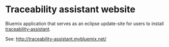 # Traceability assistant website

Bluemix application that serves as an eclipse update-site for users to install [traceability-assistant](https://github.com/germanattanasio/traceability-assistant).

See: http://traceability-assistant.mybluemix.net/
